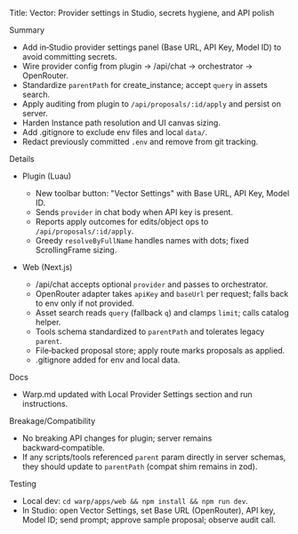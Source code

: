 Title: Vector: Provider settings in Studio, secrets hygiene, and API polish

Summary
- Add in‑Studio provider settings panel (Base URL, API Key, Model ID) to avoid committing secrets.
- Wire provider config from plugin -> /api/chat -> orchestrator -> OpenRouter.
- Standardize `parentPath` for create_instance; accept `query` in assets search.
- Apply auditing from plugin to `/api/proposals/:id/apply` and persist on server.
- Harden Instance path resolution and UI canvas sizing.
- Add .gitignore to exclude env files and local `data/`.
- Redact previously committed `.env` and remove from git tracking.

Details
- Plugin (Luau)
  - New toolbar button: "Vector Settings" with Base URL, API Key, Model ID.
  - Sends `provider` in chat body when API key is present.
  - Reports apply outcomes for edits/object ops to `/api/proposals/:id/apply`.
  - Greedy `resolveByFullName` handles names with dots; fixed ScrollingFrame sizing.

- Web (Next.js)
  - /api/chat accepts optional `provider` and passes to orchestrator.
  - OpenRouter adapter takes `apiKey` and `baseUrl` per request; falls back to env only if not provided.
  - Asset search reads `query` (fallback `q`) and clamps `limit`; calls catalog helper.
  - Tools schema standardized to `parentPath` and tolerates legacy `parent`.
  - File‑backed proposal store; apply route marks proposals as applied.
  - .gitignore added for env and local data.

Docs
- Warp.md updated with Local Provider Settings section and run instructions.

Breakage/Compatibility
- No breaking API changes for plugin; server remains backward‑compatible.
- If any scripts/tools referenced `parent` param directly in server schemas, they should update to `parentPath` (compat shim remains in zod).

Testing
- Local dev: `cd warp/apps/web && npm install && npm run dev`.
- In Studio: open Vector Settings, set Base URL (OpenRouter), API key, Model ID; send prompt; approve sample proposal; observe audit call.

